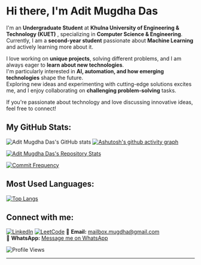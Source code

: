 # Hi there, I'm Adit Mugdha Das 

I'm an **Undergraduate Student** at **Khulna University of Engineering & Technology (KUET)** , specializing in **Computer Science & Engineering**.  
Currently, I am a **second-year student** passionate about **Machine Learning** and actively learning more about it.  

I love working on **unique projects**, solving different problems, and I am always eager to **learn about new technologies**.  
I'm particularly interested in **AI, automation, and how emerging technologies** shape the future.  
Exploring new ideas and experimenting with cutting-edge solutions excites me, and I enjoy collaborating on **challenging problem-solving** tasks.

If you're passionate about technology and love discussing innovative ideas, feel free to connect!  

##  My GitHub Stats:
![Adit Mugdha Das's GitHub stats](https://github-readme-stats.vercel.app/api?username=Adit-Mugdha-das&show_icons=true&theme=tokyonight)
[![Ashutosh's github activity graph](https://github-readme-activity-graph.vercel.app/graph?username=Adit-Mugdha-das&bg_color=0d1117&color=5bcdec&line=5bcdec&point=f58c3a&area=true&hide_border=true)](https://github.com/Adit-Mugdha-das)


[![Adit Mugdha Das's Repository Stats](https://github-profile-summary-cards.vercel.app/api/cards/repos-per-language?username=Adit-Mugdha-das&theme=tokyonight)](https://github.com/Adit-Mugdha-das)

[![Commit Frequency](https://github-profile-summary-cards.vercel.app/api/cards/productive-time?username=Adit-Mugdha-das&theme=tokyonight)](https://github.com/Adit-Mugdha-das)




##  Most Used Languages:
[![Top Langs](https://github-readme-stats.vercel.app/api/top-langs/?username=Adit-Mugdha-das&layout=compact&theme=tokyonight)](https://github.com/Adit-Mugdha-das)

##  Connect with me:
[![LinkedIn](https://img.shields.io/badge/-LinkedIn-0077B5?style=flat&logo=Linkedin&logoColor=white)](https://www.linkedin.com/in/adit-mugdha-das-0a6723314/)
[![LeetCode](https://img.shields.io/badge/-LeetCode-FFA116?style=flat&logo=leetcode&logoColor=black)](https://leetcode.com/Mugdha_118/)
📧 **Email:** [mailbox.mugdha@gmail.com](mailto:mailbox.mugdha@gmail.com)  
📱 **WhatsApp:** [Message me on WhatsApp](https://wa.me/8801718108344) 

![Profile Views](https://komarev.com/ghpvc/?username=Adit-Mugdha-das&color=blue&style=flat)



---

